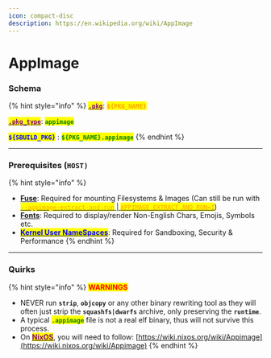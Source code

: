 ```yaml
---
icon: compact-disc
description: https://en.wikipedia.org/wiki/AppImage
---
```


# AppImage

### Schema

{% hint style="info" %}
[<mark style="color:purple;">**`.pkg`**</mark>](../../sbuild/specification/2.pkg.md): <mark style="color:orange;">**`${PKG_NAME}`**</mark>

[<mark style="color:purple;">**`.pkg_type`**</mark>](../../sbuild/specification/2.pkg.md): <mark style="color:green;">**`appimage`**</mark>

<mark style="color:blue;">**`${SBUILD_PKG}`**</mark> : <mark style="color:green;">**`${PKG_NAME}.appimage`**</mark>
{% endhint %}

***

### **Prerequisites (`HOST)`**

{% hint style="info" %}
* [**Fuse**](errors-and-quirks/fuse.md): Required for mounting Filesystems & Images (Can still be run with [<mark style="color:orange;">`--appimage-extract-and-run`</mark> | <mark style="color:orange;">`APPIMAGE_EXTRACT_AND_RUN=1`</mark>](https://docs.appimage.org/user-guide/troubleshooting/fuse.html#fallback-if-fuse-can-t-be-made-working))
* [**Fonts**](errors-and-quirks/fonts.md): Required to display/render Non-English Chars, Emojis, Symbols etc.
* [<mark style="color:blue;">**Kernel User NameSpaces**</mark>](errors-and-quirks/namespaces.md): Required for Sandboxing, Security & Performance
{% endhint %}

***

### Quirks

{% hint style="info" %}
<mark style="color:red;">**WARNINGS**</mark>

* NEVER run **`strip`**, **`objcopy`** or any other binary rewriting tool as they will often just strip the **`squashfs|dwarfs`** archive, only preserving the **`runtime`**.
* A typical <mark style="color:green;">**`.appimage`**</mark> file is not a real elf binary, thus will not survive this process.
* On [<mark style="color:purple;">**NixOS**</mark>](https://nixos.org/), you will need to follow: [https://wiki.nixos.org/wiki/Appimage](https://wiki.nixos.org/wiki/Appimage)
{% endhint %}
